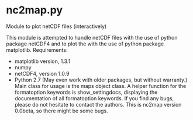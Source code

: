 nc2map.py
=========

Module to plot netCDF files (interactively)

This module is attempted to handle netCDF files with the use of
python package netCDF4 and to plot the with the use of python
package matplotlib.
Requirements:
   - matplotlib version, 1.3.1
   - numpy
   - netCDF4, version 1.0.9
   - Python 2.7
   (May even work with older packages, but without warranty.)
Main class for usage is the maps object class. A helper function 
for the formatoption keywords is show_settingdocs, displaying the
documentation of all formatoption keywords.
If you find any bugs, please do not hesitate to contact the authors.
This is nc2map version 0.0beta, so there might be some bugs.

